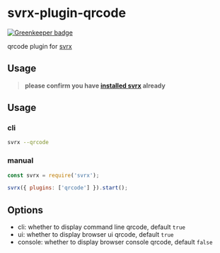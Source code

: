 # svrx-plugin-qrcode

[![Greenkeeper badge](https://badges.greenkeeper.io/x-orpheus/svrx-plugin-qrcode.svg)](https://greenkeeper.io/)

qrcode plugin for [svrx](https://github.com/x-orpheus/svrx)

## Usage

> **please confirm you have [installed svrx](https://github.com/x-orpheus/svrx) already**

## Usage

### cli

```sh
svrx --qrcode
```

### manual

```js
const svrx = require('svrx');

svrx({ plugins: ['qrcode'] }).start();
```

## Options

- cli: whether to display command line qrcode, default `true`
- ui: whether to display browser ui qrcode, default `true`
- console: whether to display browser console qrcode, default `false`
